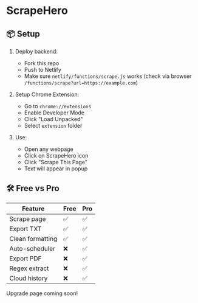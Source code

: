 # ScrapeHero

## 📦 Setup

1. Deploy backend:
   - Fork this repo
   - Push to Netlify
   - Make sure `netlify/functions/scrape.js` works (check via browser `/functions/scrape?url=https://example.com`)

2. Setup Chrome Extension:
   - Go to `chrome://extensions`
   - Enable Developer Mode
   - Click "Load Unpacked"
   - Select `extension` folder

3. Use:
   - Open any webpage
   - Click on ScrapeHero icon
   - Click "Scrape This Page"
   - Text will appear in popup

## 🛠 Free vs Pro

| Feature | Free | Pro |
|--------|------|-----|
| Scrape page | ✅ | ✅ |
| Export TXT | ✅ | ✅ |
| Clean formatting | ✅ | ✅ |
| Auto-scheduler | ❌ | ✅ |
| Export PDF | ❌ | ✅ |
| Regex extract | ❌ | ✅ |
| Cloud history | ❌ | ✅ |

Upgrade page coming soon!
